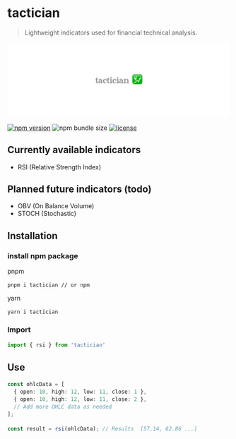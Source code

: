 # tactician

> Lightweight indicators used for financial technical analysis.

<div align="left">
  <img width="750" heigth="250" src="/static/logo-tactician.jpeg" alt="tactician logo">
</div>

[![npm version](https://badge.fury.io/js/tactician.svg)](https://badge.fury.io/js/tactician)
![npm bundle size](https://img.shields.io/bundlephobia/minzip/tactician)
[![license](https://img.shields.io/github/license/mashape/apistatus.svg)](https://github.com/bartdominiak/tactician/blob/master/LICENSE.md)

## Currently available indicators
- RSI (Relative Strength Index)

## Planned future indicators (todo)
- OBV (On Balance Volume)
- STOCH (Stochastic)

## Installation

### install npm package

pnpm
```node
pnpm i tactician // or npm
```

yarn
```node
yarn i tactician
```

### Import
```typescript
import { rsi } from 'tactician'
```

## Use
```typescript
const ohlcData = [
  { open: 10, high: 12, low: 11, close: 1 },
  { open: 10, high: 12, low: 11, close: 2 },
  // Add more OHLC data as needed
];

const result = rsi(ohlcData); // Results  [57.14, 62.86 ...]
```
